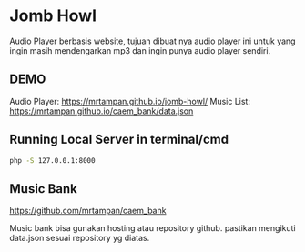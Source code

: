# Jomb Howl

Audio Player berbasis website, tujuan dibuat nya audio player ini untuk yang ingin masih mendengarkan mp3 dan ingin punya audio player sendiri. 


## DEMO
Audio Player: https://mrtampan.github.io/jomb-howl/
Music List: https://mrtampan.github.io/caem_bank/data.json



## Running Local Server in terminal/cmd

```bash
php -S 127.0.0.1:8000

```

## Music Bank
https://github.com/mrtampan/caem_bank

Music bank bisa gunakan hosting atau repository github. pastikan mengikuti data.json sesuai repository yg diatas.

